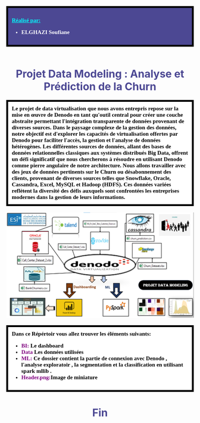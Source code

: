 

<div style="background-color:#4c4893; color:white; font-size:15px; font-family:Verdana; padding:10px;font-weight:bold;border: 5px solid black;">
<p style="color:cyan;font-weight:bold"><u>Réalisé par:</u></p>
<ul >
    <li>ELGHAZI Soufiane</li>
</ul>
    
</div><br>

<h1 style='color:#4c4893' align='center'>
    Projet Data Modeling : Analyse et Prédiction de la Churn
</h1>

<div style="background-color:white; color:black; font-size:15px; font-family:Verdana; padding:10px; border: 5px solid black;font-weight:bold;">
Le projet de data virtualisation que nous avons entrepris repose sur la mise 
en œuvre de Denodo en tant qu'outil central pour créer une couche abstraite 
permettant l'intégration transparente de données provenant de diverses 
sources. Dans le paysage complexe de la gestion des données, notre objectif est 
d'explorer les capacités de virtualisation offertes par Denodo pour faciliter 
l'accès, la gestion et l'analyse de données hétérogènes. Les différentes sources 
de données, allant des bases de données relationnelles classiques aux systèmes 
distribués Big Data, offrent un défi significatif que nous chercherons à résoudre 
en utilisant Denodo comme pierre angulaire de notre architecture.
Nous allons travailler avec des jeux de données pertinents sur le Churn ou 
désabonnement des clients, provenant de diverses sources telles que Snowflake, 
Oracle, Cassandra, Excel, MySQL et Hadoop (HDFS). Ces données variées 
reflètent la diversité des défis auxquels sont confrontées les entreprises 
modernes dans la gestion de leurs informations.
</div><br>

<div style="text-align:center;height:70;">
    <img src="Header.png" width=700 alt="image1">
</div><br>



<div style="background-color:white; color:black; font-size:15px; font-family:Verdana; padding:10px; border: 5px solid black;font-weight:bold;">
Dans ce Répértoir vous allez trouver les éléments suivants:
<ul>
    <li><span style="color:purple">BI:</span><span style="color:black"> Le dashboard</span></li>
    <li><span style="color:purple">Data</span><span style="color:black"> Les données utilisées </span>
    <li><span style="color:purple">ML:</span><span style="color:black"> Ce dossier contient la partie de connexion avec Denodo , l'analyse exploratoir , la segmentation et la classification en utilisant spark mllib .</span></li>
    <li><span style="color:purple">Header.png:</span><span style="color:black">Image de miniature</span></li>
</ul>
</div>

<h1 style='color:#4c4893' align='center'>
    Fin
</h1>



